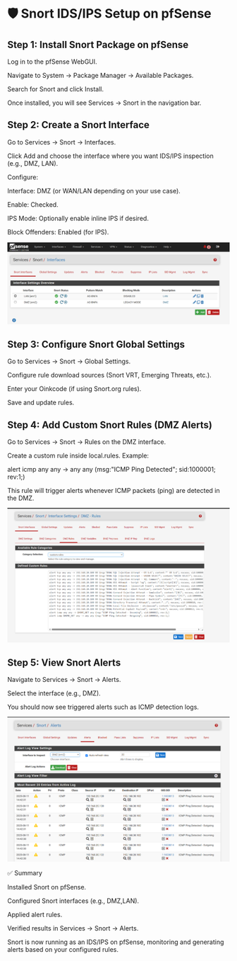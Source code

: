 # 🛡️ Snort IDS/IPS Setup on pfSense

## Step 1: Install Snort Package on pfSense

Log in to the pfSense WebGUI.

Navigate to System → Package Manager → Available Packages.

Search for Snort and click Install.

Once installed, you will see Services → Snort in the navigation bar.

## Step 2: Create a Snort Interface

Go to Services → Snort → Interfaces.

Click Add and choose the interface where you want IDS/IPS inspection (e.g., DMZ, LAN).

Configure:

Interface: DMZ (or WAN/LAN depending on your use case).

Enable: Checked.

IPS Mode: Optionally enable inline IPS if desired.

Block Offenders: Enabled (for IPS).

![Snort Installed](https://github.com/keepwatch0n/cybersecurity-simulation-lab/blob/master/OpenVpn/Client/images/Screenshot%202025-08-11%20144544.png) 

## Step 3: Configure Snort Global Settings

Go to Services → Snort → Global Settings.

Configure rule download sources (Snort VRT, Emerging Threats, etc.).

Enter your Oinkcode (if using Snort.org rules).

Save and update rules.

## Step 4: Add Custom Snort Rules (DMZ Alerts)

Go to Services → Snort → Rules on the DMZ interface.

Create a custom rule inside local.rules. Example:

alert icmp any any -> any any (msg:"ICMP Ping Detected"; sid:1000001; rev:1;)


This rule will trigger alerts whenever ICMP packets (ping) are detected in the DMZ.

![Snort Installed](https://github.com/keepwatch0n/cybersecurity-simulation-lab/blob/master/OpenVpn/Client/images/Screenshot%202025-08-11%20144609.png)


## Step 5: View Snort Alerts

Navigate to Services → Snort → Alerts.

Select the interface (e.g., DMZ).

You should now see triggered alerts such as ICMP detection logs.

![Snort Installed](https://github.com/keepwatch0n/cybersecurity-simulation-lab/blob/master/OpenVpn/Client/images/Screenshot%202025-08-11%20144511.png)


✅ Summary

Installed Snort on pfSense.

Configured Snort interfaces (e.g., DMZ,LAN).

Applied alert rules.

Verified results in Services → Snort → Alerts.

Snort is now running as an IDS/IPS on pfSense, monitoring and generating alerts based on your configured rules.
